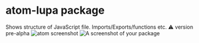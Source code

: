 # atom-lupa package
Shows structure of JavaScript file. Imports/Exports/functions etc. ⚠️ version pre-alpha
![atom screenshot]()
![A screenshot of your package](https://f.cloud.github.com/assets/69169/2290250/c35d867a-a017-11e3-86be-cd7c5bf3ff9b.gif)
